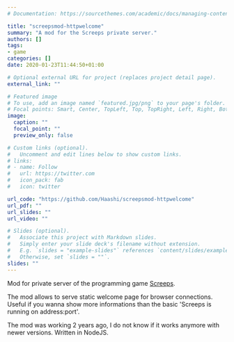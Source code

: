 ```yaml
---
# Documentation: https://sourcethemes.com/academic/docs/managing-content/

title: "screepsmod-httpwelcome"
summary: "A mod for the Screeps private server."
authors: []
tags: 
- game
categories: []
date: 2020-01-23T11:44:50+01:00

# Optional external URL for project (replaces project detail page).
external_link: ""

# Featured image
# To use, add an image named `featured.jpg/png` to your page's folder.
# Focal points: Smart, Center, TopLeft, Top, TopRight, Left, Right, BottomLeft, Bottom, BottomRight.
image:
  caption: ""
  focal_point: ""
  preview_only: false

# Custom links (optional).
#   Uncomment and edit lines below to show custom links.
# links:
# - name: Follow
#   url: https://twitter.com
#   icon_pack: fab
#   icon: twitter

url_code: "https://github.com/Haashi/screepsmod-httpwelcome"
url_pdf: ""
url_slides: ""
url_video: ""

# Slides (optional).
#   Associate this project with Markdown slides.
#   Simply enter your slide deck's filename without extension.
#   E.g. `slides = "example-slides"` references `content/slides/example-slides.md`.
#   Otherwise, set `slides = ""`.
slides: ""
---
```


Mod for private server of the programming game [Screeps](https://screeps.com).

The mod allows to serve static welcome page for browser connections. Useful if you wanna show more informations than the basic 'Screeps is running on address:port'.

The mod was working 2 years ago, I do not know if it works anymore with newer versions. Written in NodeJS.
